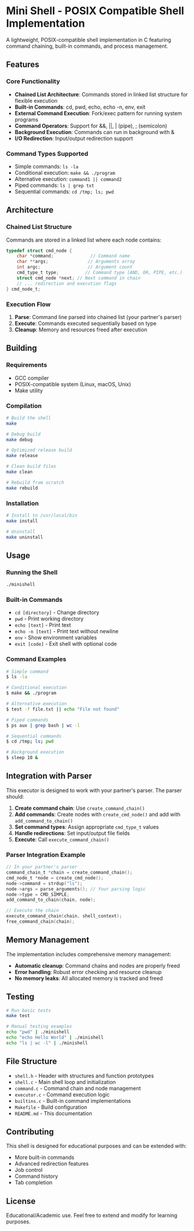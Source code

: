 # Mini Shell - POSIX Compatible Shell Implementation

A lightweight, POSIX-compatible shell implementation in C featuring command chaining, built-in commands, and process management.

## Features

### Core Functionality
- **Chained List Architecture**: Commands stored in linked list structure for flexible execution
- **Built-in Commands**: cd, pwd, echo, echo -n, env, exit
- **External Command Execution**: Fork/exec pattern for running system programs
- **Command Operators**: Support for &&, ||, | (pipe), ; (semicolon)
- **Background Execution**: Commands can run in background with &
- **I/O Redirection**: Input/output redirection support

### Command Types Supported
- Simple commands: `ls -la`
- Conditional execution: `make && ./program`
- Alternative execution: `command1 || command2`  
- Piped commands: `ls | grep txt`
- Sequential commands: `cd /tmp; ls; pwd`

## Architecture

### Chained List Structure
Commands are stored in a linked list where each node contains:
```c
typedef struct cmd_node {
    char *command;              // Command name
    char **args;               // Arguments array
    int argc;                  // Argument count
    cmd_type_t type;          // Command type (AND, OR, PIPE, etc.)
    struct cmd_node *next; // Next command in chain
    // ... redirection and execution flags
} cmd_node_t;
```

### Execution Flow
1. **Parse**: Command line parsed into chained list (your partner's parser)
2. **Execute**: Commands executed sequentially based on type
3. **Cleanup**: Memory and resources freed after execution

## Building

### Requirements
- GCC compiler
- POSIX-compatible system (Linux, macOS, Unix)
- Make utility

### Compilation
```bash
# Build the shell
make

# Debug build
make debug

# Optimized release build  
make release

# Clean build files
make clean

# Rebuild from scratch
make rebuild
```

### Installation
```bash
# Install to /usr/local/bin
make install

# Uninstall
make uninstall
```

## Usage

### Running the Shell
```bash
./minishell
```

### Built-in Commands
- `cd [directory]` - Change directory
- `pwd` - Print working directory  
- `echo [text]` - Print text
- `echo -n [text]` - Print text without newline
- `env` - Show environment variables
- `exit [code]` - Exit shell with optional code

### Command Examples
```bash
# Simple command
$ ls -la

# Conditional execution
$ make && ./program

# Alternative execution  
$ test -f file.txt || echo "File not found"

# Piped commands
$ ps aux | grep bash | wc -l

# Sequential commands
$ cd /tmp; ls; pwd

# Background execution
$ sleep 10 &
```

## Integration with Parser

This executor is designed to work with your partner's parser. The parser should:

1. **Create command chain**: Use `create_command_chain()`
2. **Add commands**: Create nodes with `create_cmd_node()` and add with `add_command_to_chain()`
3. **Set command types**: Assign appropriate `cmd_type_t` values
4. **Handle redirections**: Set input/output file fields
5. **Execute**: Call `execute_command_chain()`

### Parser Integration Example
```c
// In your partner's parser
command_chain_t *chain = create_command_chain();
cmd_node_t *node = create_cmd_node();
node->command = strdup("ls");
node->args = parse_arguments(); // Your parsing logic
node->type = CMD_SIMPLE;
add_command_to_chain(chain, node);

// Execute the chain
execute_command_chain(chain, shell_context);
free_command_chain(chain);
```

## Memory Management

The implementation includes comprehensive memory management:
- **Automatic cleanup**: Command chains and nodes are properly freed
- **Error handling**: Robust error checking and resource cleanup
- **No memory leaks**: All allocated memory is tracked and freed

## Testing

```bash
# Run basic tests
make test

# Manual testing examples
echo "pwd" | ./minishell
echo "echo Hello World" | ./minishell  
echo "ls | wc -l" | ./minishell
```

## File Structure

- `shell.h` - Header with structures and function prototypes
- `shell.c` - Main shell loop and initialization
- `command.c` - Command chain and node management
- `executor.c` - Command execution logic
- `builtins.c` - Built-in command implementations
- `Makefile` - Build configuration
- `README.md` - This documentation

## Contributing

This shell is designed for educational purposes and can be extended with:
- More built-in commands
- Advanced redirection features
- Job control
- Command history
- Tab completion

## License

Educational/Academic use. Feel free to extend and modify for learning purposes.